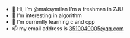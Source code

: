 - 👋 Hi, I’m @maksymilan I'm a freshman in ZJU
- 👀 I’m interesting in algorithm
- 🌱 I’m currently learning c and cpp
- 📫 my email address is 3510040005@qq.com


